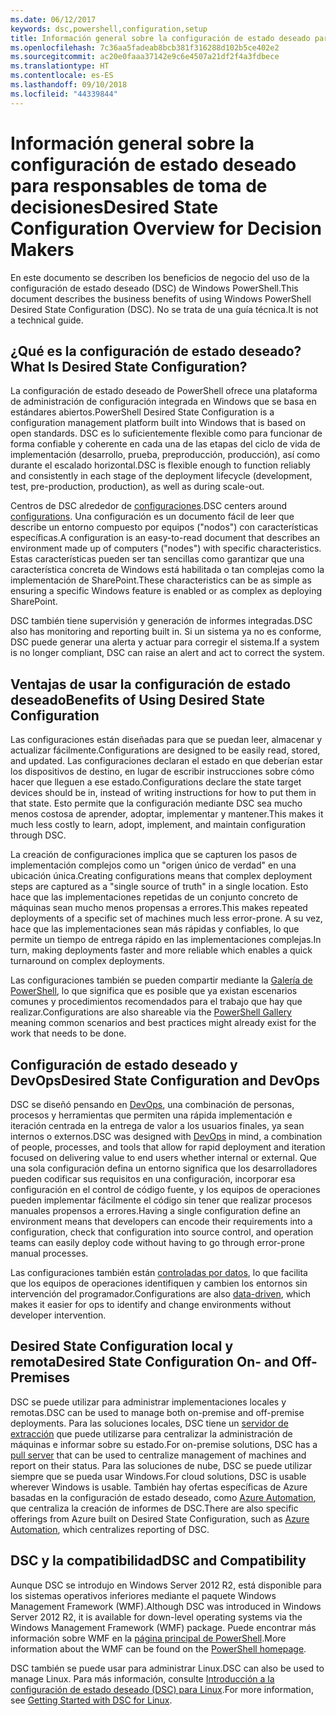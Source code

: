 ```yaml
---
ms.date: 06/12/2017
keywords: dsc,powershell,configuration,setup
title: Información general sobre la configuración de estado deseado para responsables de toma de decisiones
ms.openlocfilehash: 7c36aa5fadeab8bcb381f316288d102b5ce402e2
ms.sourcegitcommit: ac20e0faaa37142e9c6e4507a21df2f4a3fdbece
ms.translationtype: HT
ms.contentlocale: es-ES
ms.lasthandoff: 09/10/2018
ms.locfileid: "44339844"
---
```

# <a name="desired-state-configuration-overview-for-decision-makers"></a><span data-ttu-id="d51c6-103">Información general sobre la configuración de estado deseado para responsables de toma de decisiones</span><span class="sxs-lookup"><span data-stu-id="d51c6-103">Desired State Configuration Overview for Decision Makers</span></span>

<span data-ttu-id="d51c6-104">En este documento se describen los beneficios de negocio del uso de la configuración de estado deseado (DSC) de Windows PowerShell.</span><span class="sxs-lookup"><span data-stu-id="d51c6-104">This document describes the business benefits of using Windows PowerShell Desired State Configuration (DSC).</span></span> <span data-ttu-id="d51c6-105">No se trata de una guía técnica.</span><span class="sxs-lookup"><span data-stu-id="d51c6-105">It is not a technical guide.</span></span>

## <a name="what-is-desired-state-configuration"></a><span data-ttu-id="d51c6-106">¿Qué es la configuración de estado deseado?</span><span class="sxs-lookup"><span data-stu-id="d51c6-106">What Is Desired State Configuration?</span></span>

<span data-ttu-id="d51c6-107">La configuración de estado deseado de PowerShell ofrece una plataforma de administración de configuración integrada en Windows que se basa en estándares abiertos.</span><span class="sxs-lookup"><span data-stu-id="d51c6-107">PowerShell Desired State Configuration is a configuration management platform built into Windows that is based on open standards.</span></span> <span data-ttu-id="d51c6-108">DSC es lo suficientemente flexible como para funcionar de forma confiable y coherente en cada una de las etapas del ciclo de vida de implementación (desarrollo, prueba, preproducción, producción), así como durante el escalado horizontal.</span><span class="sxs-lookup"><span data-stu-id="d51c6-108">DSC is flexible enough to function reliably and consistently in each stage of the deployment lifecycle (development, test, pre-production, production), as well as during scale-out.</span></span>

<span data-ttu-id="d51c6-109">Centros de DSC alrededor de [configuraciones](configurations.md).</span><span class="sxs-lookup"><span data-stu-id="d51c6-109">DSC centers around [configurations](configurations.md).</span></span>
<span data-ttu-id="d51c6-110">Una configuración es un documento fácil de leer que describe un entorno compuesto por equipos ("nodos") con características específicas.</span><span class="sxs-lookup"><span data-stu-id="d51c6-110">A configuration is an easy-to-read document that describes an environment made up of computers ("nodes") with specific characteristics.</span></span>
<span data-ttu-id="d51c6-111">Estas características pueden ser tan sencillas como garantizar que una característica concreta de Windows está habilitada o tan complejas como la implementación de SharePoint.</span><span class="sxs-lookup"><span data-stu-id="d51c6-111">These characteristics can be as simple as ensuring a specific Windows feature is enabled or as complex as deploying SharePoint.</span></span>

<span data-ttu-id="d51c6-112">DSC también tiene supervisión y generación de informes integradas.</span><span class="sxs-lookup"><span data-stu-id="d51c6-112">DSC also has monitoring and reporting built in.</span></span>
<span data-ttu-id="d51c6-113">Si un sistema ya no es conforme, DSC puede generar una alerta y actuar para corregir el sistema.</span><span class="sxs-lookup"><span data-stu-id="d51c6-113">If a system is no longer compliant, DSC can raise an alert and act to correct the system.</span></span>

## <a name="benefits-of-using-desired-state-configuration"></a><span data-ttu-id="d51c6-114">Ventajas de usar la configuración de estado deseado</span><span class="sxs-lookup"><span data-stu-id="d51c6-114">Benefits of Using Desired State Configuration</span></span>

<span data-ttu-id="d51c6-115">Las configuraciones están diseñadas para que se puedan leer, almacenar y actualizar fácilmente.</span><span class="sxs-lookup"><span data-stu-id="d51c6-115">Configurations are designed to be easily read, stored, and updated.</span></span>
<span data-ttu-id="d51c6-116">Las configuraciones declaran el estado en que deberían estar los dispositivos de destino, en lugar de escribir instrucciones sobre cómo hacer que lleguen a ese estado.</span><span class="sxs-lookup"><span data-stu-id="d51c6-116">Configurations declare the state target devices should be in, instead of writing instructions for how to put them in that state.</span></span>
<span data-ttu-id="d51c6-117">Esto permite que la configuración mediante DSC sea mucho menos costosa de aprender, adoptar, implementar y mantener.</span><span class="sxs-lookup"><span data-stu-id="d51c6-117">This makes it much less costly to learn, adopt, implement, and maintain configuration through DSC.</span></span>

<span data-ttu-id="d51c6-118">La creación de configuraciones implica que se capturen los pasos de implementación complejos como un "origen único de verdad" en una ubicación única.</span><span class="sxs-lookup"><span data-stu-id="d51c6-118">Creating configurations means that complex deployment steps are captured as a "single source of truth" in a single location.</span></span>
<span data-ttu-id="d51c6-119">Esto hace que las implementaciones repetidas de un conjunto concreto de máquinas sean mucho menos propensas a errores.</span><span class="sxs-lookup"><span data-stu-id="d51c6-119">This makes repeated deployments of a specific set of machines much less error-prone.</span></span>
<span data-ttu-id="d51c6-120">A su vez, hace que las implementaciones sean más rápidas y confiables, lo que permite un tiempo de entrega rápido en las implementaciones complejas.</span><span class="sxs-lookup"><span data-stu-id="d51c6-120">In turn, making deployments faster and more reliable which enables a quick turnaround on complex deployments.</span></span>

<span data-ttu-id="d51c6-121">Las configuraciones también se pueden compartir mediante la [Galería de PowerShell](https://powershellgallery.com), lo que significa que es posible que ya existan escenarios comunes y procedimientos recomendados para el trabajo que hay que realizar.</span><span class="sxs-lookup"><span data-stu-id="d51c6-121">Configurations are also shareable via the [PowerShell Gallery](https://powershellgallery.com) meaning common scenarios and best practices might already exist for the work that needs to be done.</span></span>


## <a name="desired-state-configuration-and-devops"></a><span data-ttu-id="d51c6-122">Configuración de estado deseado y DevOps</span><span class="sxs-lookup"><span data-stu-id="d51c6-122">Desired State Configuration and DevOps</span></span>

<span data-ttu-id="d51c6-123">DSC se diseñó pensando en [DevOps](http://blogs.technet.com/b/ashleymcglone/archive/2015/11/20/devops-for-n00bs-ie-windows-people.aspx), una combinación de personas, procesos y herramientas que permiten una rápida implementación e iteración centrada en la entrega de valor a los usuarios finales, ya sean internos o externos.</span><span class="sxs-lookup"><span data-stu-id="d51c6-123">DSC was designed with [DevOps](http://blogs.technet.com/b/ashleymcglone/archive/2015/11/20/devops-for-n00bs-ie-windows-people.aspx) in mind, a combination of people, processes, and tools that allow for rapid deployment and iteration focused on delivering value to end users whether internal or external.</span></span>
<span data-ttu-id="d51c6-124">Que una sola configuración defina un entorno significa que los desarrolladores pueden codificar sus requisitos en una configuración, incorporar esa configuración en el control de código fuente, y los equipos de operaciones pueden implementar fácilmente el código sin tener que realizar procesos manuales propensos a errores.</span><span class="sxs-lookup"><span data-stu-id="d51c6-124">Having a single configuration define an environment means that developers can encode their requirements into a configuration, check that configuration into source control, and operation teams can easily deploy code without having to go through error-prone manual processes.</span></span>

<span data-ttu-id="d51c6-125">Las configuraciones también están [controladas por datos](configData.md), lo que facilita que los equipos de operaciones identifiquen y cambien los entornos sin intervención del programador.</span><span class="sxs-lookup"><span data-stu-id="d51c6-125">Configurations are also [data-driven](configData.md), which makes it easier for ops to identify and change environments without developer intervention.</span></span>

## <a name="desired-state-configuration-on--and-off-premises"></a><span data-ttu-id="d51c6-126">Desired State Configuration local y remota</span><span class="sxs-lookup"><span data-stu-id="d51c6-126">Desired State Configuration On- and Off-Premises</span></span>

<span data-ttu-id="d51c6-127">DSC se puede utilizar para administrar implementaciones locales y remotas.</span><span class="sxs-lookup"><span data-stu-id="d51c6-127">DSC can be used to manage both on-premise and off-premise deployments.</span></span>
<span data-ttu-id="d51c6-128">Para las soluciones locales, DSC tiene un [servidor de extracción](pullServer.md) que puede utilizarse para centralizar la administración de máquinas e informar sobre su estado.</span><span class="sxs-lookup"><span data-stu-id="d51c6-128">For on-premise solutions, DSC has a [pull server](pullServer.md) that can be used to centralize management of machines and report on their status.</span></span>
<span data-ttu-id="d51c6-129">Para las soluciones de nube, DSC se puede utilizar siempre que se pueda usar Windows.</span><span class="sxs-lookup"><span data-stu-id="d51c6-129">For cloud solutions, DSC is usable wherever Windows is usable.</span></span>
<span data-ttu-id="d51c6-130">También hay ofertas específicas de Azure basadas en la configuración de estado deseado, como [Azure Automation](https://azure.microsoft.com/en-us/documentation/services/automation/), que centraliza la creación de informes de DSC.</span><span class="sxs-lookup"><span data-stu-id="d51c6-130">There are also specific offerings from Azure built on Desired State Configuration, such as [Azure Automation](https://azure.microsoft.com/en-us/documentation/services/automation/), which centralizes reporting of DSC.</span></span>

## <a name="dsc-and-compatibility"></a><span data-ttu-id="d51c6-131">DSC y la compatibilidad</span><span class="sxs-lookup"><span data-stu-id="d51c6-131">DSC and Compatibility</span></span>

<span data-ttu-id="d51c6-132">Aunque DSC se introdujo en Windows Server 2012 R2, está disponible para los sistemas operativos inferiores mediante el paquete Windows Management Framework (WMF).</span><span class="sxs-lookup"><span data-stu-id="d51c6-132">Although DSC was introduced in Windows Server 2012 R2, it is available for down-level operating systems via the Windows Management Framework (WMF) package.</span></span>
<span data-ttu-id="d51c6-133">Puede encontrar más información sobre WMF en la [página principal de PowerShell](/powershell/).</span><span class="sxs-lookup"><span data-stu-id="d51c6-133">More information about the WMF can be found on the [PowerShell homepage](/powershell/).</span></span>

<span data-ttu-id="d51c6-134">DSC también se puede usar para administrar Linux.</span><span class="sxs-lookup"><span data-stu-id="d51c6-134">DSC can also be used to manage Linux.</span></span> <span data-ttu-id="d51c6-135">Para más información, consulte [Introducción a la configuración de estado deseado (DSC) para Linux](lnxGettingStarted.md).</span><span class="sxs-lookup"><span data-stu-id="d51c6-135">For more information, see [Getting Started with DSC for Linux](lnxGettingStarted.md).</span></span>
